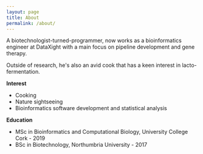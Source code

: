 ```yaml
---
layout: page
title: About
permalink: /about/
---
```


A biotechnologist-turned-programmer, now works as a bioinformatics engineer at DataXight with a main focus on pipeline development and gene therapy.

Outside of research, he's also an avid cook that has a keen interest in lacto-fermentation.

**Interest**
- Cooking
- Nature sightseeing
- Bioinformatics software development and statistical analysis

**Education**
- MSc in Bioinformatics and Computational Biology, University College Cork - 2019
- BSc in Biotechnology, Northumbria University - 2017
